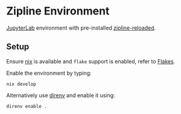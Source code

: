 # Zipline Environment

[JupyterLab](https://jupyter.org/) environment with pre-installed [zipline-reloaded](https://zipline.ml4trading.io/).

## Setup

Ensure [nix](https://nixos.org/guides/install-nix.html) is available and `flake` support is enabled, refer to [Flakes](https://nixos.wiki/wiki/Flakes).

Enable the environment by typing:

```
nix develop
```

Alternatively use [direnv](https://direnv.net/) and enable it using:

```
direnv enable .
```
